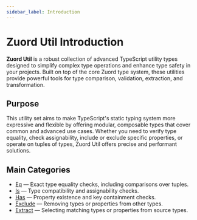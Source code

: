 ```yaml
---
sidebar_label: Introduction
---
```


# Zuord Util Introduction

**Zuord Util** is a robust collection of advanced TypeScript utility types designed to simplify complex type operations and enhance type safety in your projects. Built on top of the core Zuord type system, these utilities provide powerful tools for type comparison, validation, extraction, and transformation.

## Purpose

This utility set aims to make TypeScript's static typing system more expressive and flexible by offering modular, composable types that cover common and advanced use cases. Whether you need to verify type equality, check assignability, include or exclude specific properties, or operate on tuples of types, Zuord Util offers precise and performant solutions.

## Main Categories

- [Eq](../types/eq.md) — Exact type equality checks, including comparisons over tuples.  
- [Is](../types/is.md) — Type compatibility and assignability checks.  
- [Has](../types/has.md) — Property existence and key containment checks.  
- [Exclude](../types/exclude.md) — Removing types or properties from other types.  
- [Extract](../types/extract.md) — Selecting matching types or properties from source types.